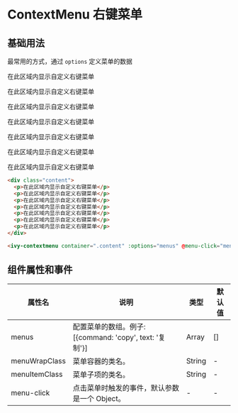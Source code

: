 # ContextMenu 右键菜单

## 基础用法

最常用的方式，通过 `options` 定义菜单的数据

<div class="content">
    <p>在此区域内显示自定义右键菜单</p>
    <p>在此区域内显示自定义右键菜单</p>
    <p>在此区域内显示自定义右键菜单</p>
    <p>在此区域内显示自定义右键菜单</p>
    <p>在此区域内显示自定义右键菜单</p>
    <p>在此区域内显示自定义右键菜单</p>
    <p>在此区域内显示自定义右键菜单</p>
</div>

<ClientOnly>
<ivy-context-menu container=".content" :options="menus" @menu-click="menuClick">
</ivy-context-menu>
</ClientOnly>

```html
<div class="content">
  <p>在此区域内显示自定义右键菜单</p>
  <p>在此区域内显示自定义右键菜单</p>
  <p>在此区域内显示自定义右键菜单</p>
  <p>在此区域内显示自定义右键菜单</p>
  <p>在此区域内显示自定义右键菜单</p>
  <p>在此区域内显示自定义右键菜单</p>
  <p>在此区域内显示自定义右键菜单</p>
</div>

<ivy-contextmenu container=".content" :options="menus" @menu-click="menuClick"></ivy-contextmenu>
```

## 组件属性和事件

| 属性名        | 说明                                                   | 类型   | 默认值 |
| ------------- | ------------------------------------------------------ | ------ | ------ |
| menus         | 配置菜单的数组。例子:[{command: 'copy', text: '复制'}] | Array  | []     |
| menuWrapClass | 菜单容器的类名。                                       | String | -      |
| menuItemClass | 菜单子项的类名。                                       | String | -      |
| menu-click    | 点击菜单时触发的事件，默认参数是一个 Object。          | -      | -      |

<script setup>
import { ref } from 'vue'
const menus = ref([
    {
        command: 'copy',
        text: '复制'
    },
    {
        command: 'paste',
        text: '粘贴'
    },
    {
        command: 'move',
        text: '移动'
    }
])
const menuClick = item => {
    alert( `command：${item.command}；text：${item.text}` )
}
</script>

